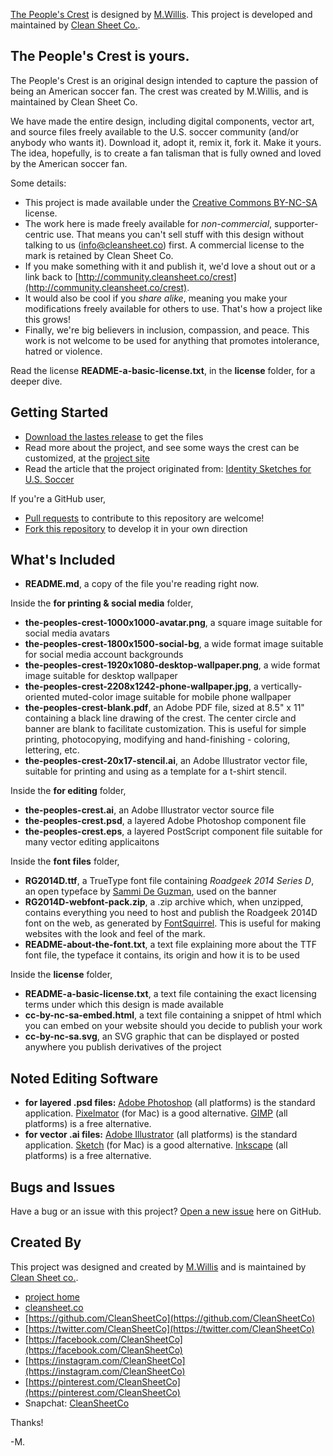 [The People's Crest](http://community.cleansheet.co/crest/) is designed by [M.Willis](http://mwillis.com). This project is developed and maintained by [Clean Sheet Co.](http://cleansheet.co).


## The People's Crest is yours. 

The People's Crest is an original design intended to capture the passion of being an American soccer fan. The crest was created by M.Willis, and is maintained by Clean Sheet Co.  

We have made the entire design, including digital components, vector art, and source files freely available to the U.S. soccer community (and/or anybody who wants it).  Download it, adopt it, remix it, fork it.  Make it yours.  The idea, hopefully, is to create a fan talisman that is fully owned and loved by the American soccer fan. 

Some details:

* This project is made available under the [Creative Commons BY-NC-SA](http://creativecommons.org/licenses/by-nc-sa/4.0/) license. 
* The work here is made freely available for *non-commercial*, supporter-centric use. That means you can't sell stuff with this design without talking to us (info@cleansheet.co) first.  A commercial license to the mark is retained by Clean Sheet Co.
* If you make something with it and publish it, we'd love a shout out or a link back to [http://community.cleansheet.co/crest](http://community.cleansheet.co/crest). 
* It would also be cool if you *share alike*, meaning you make your modifications freely available for others to use.  That's how a project like this grows! 
* Finally, we're big believers in inclusion, compassion, and peace.  This work is not welcome to be used for anything that promotes intolerance, hatred or violence. 

Read the license **README-a-basic-license.txt**, in the **license** folder, for a deeper dive.


## Getting Started

* [Download the lastes release](https://github.com/CleanSheetCo/ThePeoplesCrest/releases) to get the files
* Read more about the project, and see some ways the crest can be customized, at the [project site](http://community.cleansheet.co/crest)
* Read the article that the project originated from: [Identity Sketches for U.S. Soccer](http://mwl.li/us-identity)

If you're a GitHub user,

* [Pull requests](https://github.com/CleanSheetCo/ThePeoplesCrest/pulls) to contribute to this repository are welcome! 
* [Fork this repository](https://github.com/CleanSheetCo/ThePeoplesCrest/network) to develop it in your own direction




## What's Included

* **README.md**, a copy of the file you're reading right now.


Inside the **for printing & social media** folder,

* **the-peoples-crest-1000x1000-avatar.png**, a square image suitable for social media avatars
* **the-peoples-crest-1800x1500-social-bg**, a wide format image suitable for social media account backgrounds
* **the-peoples-crest-1920x1080-desktop-wallpaper.png**, a wide format image suitable for desktop wallpaper
* **the-peoples-crest-2208x1242-phone-wallpaper.jpg**, a vertically-oriented muted-color image suitable for mobile phone wallpaper
* **the-peoples-crest-blank.pdf**, an Adobe PDF file, sized at 8.5" x 11" containing a black line drawing of the crest. The center circle and banner are blank to facilitate customization. This is useful for simple printing, photocopying, modifying and hand-finishing - coloring, lettering, etc.
* **the-peoples-crest-20x17-stencil.ai**, an Adobe Illustrator vector file, suitable for printing and using as a template for a t-shirt stencil. 


Inside the **for editing** folder,

* **the-peoples-crest.ai**, an Adobe Illustrator vector source file
* **the-peoples-crest.psd**, a layered Adobe Photoshop component file
* **the-peoples-crest.eps**, a layered PostScript component file suitable for many vector editing applicaitons

Inside the **font files** folder,

* **RG2014D.ttf**, a TrueType font file containing *Roadgeek 2014 Series D*, an open typeface by [Sammi De Guzman](https://github.com/sammdot/roadgeek-fonts), used on the banner
* **RG2014D-webfont-pack.zip**, a .zip archive which, when unzipped, contains everything you need to host and publish the Roadgeek 2014D font on the web, as generated by [FontSquirrel](http://www.fontsquirrel.com). This is useful for making websites with the look and feel of the mark.
* **README-about-the-font.txt**, a text file explaining more about the TTF font file, the typeface it contains, its origin and how it is to be used


Inside the **license** folder,

* **README-a-basic-license.txt**, a text file containing the exact licensing terms under which this design is made available
* **cc-by-nc-sa-embed.html**, a text file containing a snippet of html which you can embed on your website should you decide to publish your work
* **cc-by-nc-sa.svg**, an SVG graphic that can be displayed or posted anywhere you publish derivatives of the project


## Noted Editing Software

* **for layered .psd files:** [Adobe Photoshop](http://www.photoshop.com/products/photoshop) (all platforms) is the standard application. [Pixelmator](http://www.pixelmator.com) (for Mac) is a good alternative. [GIMP](http://www.getgimp.com) (all platforms) is a free alternative.
* **for vector .ai files:** [Adobe Illustrator](http://www.adobe.com/products/illustrator.html) (all platforms) is the standard application.  [Sketch](http://bohemiancoding.com/sketch/) (for Mac) is a good alternative. [Inkscape](https://inkscape.org) (all platforms) is a free alternative.


## Bugs and Issues

Have a bug or an issue with this project? [Open a new issue](https://github.com/CleanSheetCo/#/issues) here on GitHub.



## Created By

This project was designed and created by [M.Willis](http://mwillis.com) and is maintained by [Clean Sheet co.](http://cleansheet.co). 

* [project home](http://community.cleansheet.co/crest)
* [cleansheet.co](http://cleansheet.co)
* [https://github.com/CleanSheetCo](https://github.com/CleanSheetCo)
* [https://twitter.com/CleanSheetCo](https://twitter.com/CleanSheetCo)
* [https://facebook.com/CleanSheetCo](https://facebook.com/CleanSheetCo)
* [https://instagram.com/CleanSheetCo](https://instagram.com/CleanSheetCo)
* [https://pinterest.com/CleanSheetCo](https://pinterest.com/CleanSheetCo)
* Snapchat: [CleanSheetCo](http://csco.link/snap)

Thanks! 

-M.